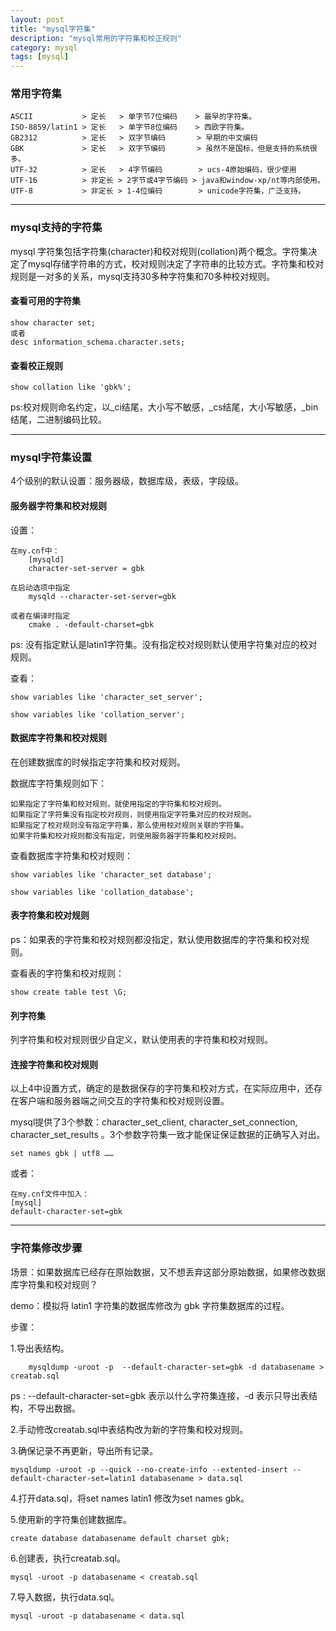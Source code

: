 ```yaml
---
layout: post
title: "mysql字符集"
description: "mysql常用的字符集和校正规则"
category: mysql
tags: [mysql]
---
```


### 常用字符集

    ASCII           > 定长   > 单字节7位编码    > 最早的字符集。
    ISO-8859/latin1 > 定长   > 单字节8位编码    > 西欧字符集。
    GB2312          > 定长   > 双字节编码       > 早期的中文编码
    GBK             > 定长   > 双字节编码       > 虽然不是国标，但是支持的系统很多。
    UTF-32          > 定长   > 4字节编码        > ucs-4原始编码，很少使用
    UTF-16          > 非定长 > 2字节或4字节编码 > java和window-xp/nt等内部使用。
    UTF-8           > 非定长 > 1-4位编码        > unicode字符集，广泛支持。

----

### mysql支持的字符集

mysql 字符集包括字符集(character)和校对规则(collation)两个概念。字符集决定了mysql存储字符串的方式，校对规则决定了字符串的比较方式。字符集和校对规则是一对多的关系，mysql支持30多种字符集和70多种校对规则。

#### 查看可用的字符集

```
show character set;
或者
desc information_schema.character.sets;

```

#### 查看校正规则

```
show collation like 'gbk%';
```
ps:校对规则命名约定，以_ci结尾，大小写不敏感，_cs结尾，大小写敏感，_bin结尾，二进制编码比较。

----

### mysql字符集设置

4个级别的默认设置：服务器级，数据库级，表级，字段级。

#### 服务器字符集和校对规则

设置：

```
在my.cnf中：
    [mysqld]
    character-set-server = gbk

在启动选项中指定
    mysqld --character-set-server=gbk

或者在编译时指定
    cmake . -default-charset=gbk

```
ps: 没有指定默认是latin1字符集。没有指定校对规则默认使用字符集对应的校对规则。

查看：

```
show variables like 'character_set_server';

show variables like 'collation_server';

```

#### 数据库字符集和校对规则

在创建数据库的时候指定字符集和校对规则。

数据库字符集规则如下：
    
    如果指定了字符集和校对规则，就使用指定的字符集和校对规则。
    如果指定了字符集没有指定校对规则，则使用指定字符集对应的校对规则。
    如果指定了校对规则没有指定字符集，那么使用校对规则关联的字符集。
    如果字符集和校对规则都没有指定，则使用服务器字符集和校对规则。

查看数据库字符集和校对规则：

```
show variables like 'character_set database';

show variables like 'collation_database';
```

#### 表字符集和校对规则

ps：如果表的字符集和校对规则都没指定，默认使用数据库的字符集和校对规则。

查看表的字符集和校对规则：

```
show create table test \G;

```

#### 列字符集

列字符集和校对规则很少自定义，默认使用表的字符集和校对规则。
 

#### 连接字符集和校对规则

以上4中设置方式，确定的是数据保存的字符集和校对方式，在实际应用中，还存在客户端和服务器端之间交互的字符集和校对规则设置。

mysql提供了3个参数：character_set_client, character_set_connection, character_set_results 。3个参数字符集一致才能保证保证数据的正确写入对出。

```
set names gbk | utf8 ……
```
或者：

```
在my.cnf文件中加入：
[mysql]
default-character-set=gbk
```

----

### 字符集修改步骤

场景：如果数据库已经存在原始数据，又不想丢弃这部分原始数据，如果修改数据库字符集和校对规则？

demo：模拟将 latin1 字符集的数据库修改为 gbk 字符集数据库的过程。

步骤：

1.导出表结构。

```
    mysqldump -uroot -p  --default-character-set=gbk -d databasename > creatab.sql
```

ps : --default-character-set=gbk 表示以什么字符集连接，-d 表示只导出表结构，不导出数据。


2.手动修改creatab.sql中表结构改为新的字符集和校对规则。


3.确保记录不再更新，导出所有记录。

```
mysqldump -uroot -p --quick --no-create-info --extented-insert --default-character-set=latin1 databasename > data.sql
```

4.打开data.sql，将set names latin1 修改为set names gbk。

5.使用新的字符集创建数据库。

```
create database databasename default charset gbk;
```

6.创建表，执行creatab.sql。

```
mysql -uroot -p databasename < creatab.sql
```

7.导入数据，执行data.sql。

```
mysql -uroot -p databasename < data.sql

```
